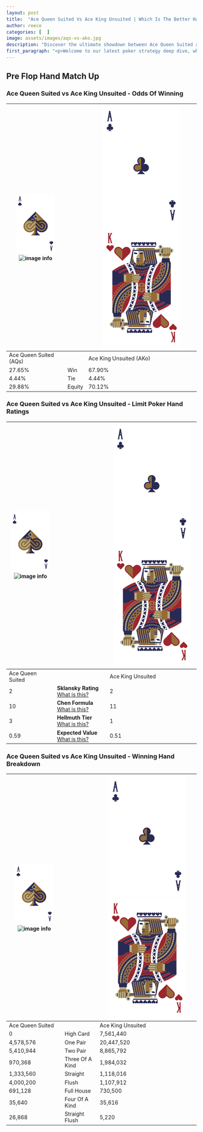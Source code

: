 ```yaml
---
layout: post
title:  "Ace Queen Suited Vs Ace King Unsuited | Which Is The Better Hand In Poker? A Complete Guide"
author: reece
categories: [  ]
image: assets/images/aqs-vs-ako.jpg
description: "Discover the ultimate showdown between Ace Queen Suited and Ace King Unsuited in poker! Uncover the odds, strategies, and scenarios where one hand triumphs over the other. Get ready to up your poker game with this thrilling analysis."
first_paragraph: "<p>Welcome to our latest poker strategy deep dive, where we're pitting two distinct hands against each other in a high-stakes showdown: Ace Queen Suited vs Ace King Unsuited.</p><p>In the dynamic world of poker, every decision counts, and knowing which hand holds the upper hand is key to your success at the table.</p><p>In this article, we'll dissect these two hands, explore the scenarios where one dominates the other, and equip you with the knowledge to make strategic choices that can tip the odds in your favor.</p><p>Get ready to unravel the intriguing dynamics of these poker hands and elevate your game to new heights.</p>"
---
```




[comment]: # (sp0)

## Pre Flop Hand Match Up

<div class="table hand-ratings" markdown="1"> 



### Ace Queen Suited vs Ace King Unsuited - Odds Of Winning


    
| ![image info](assets/images/hand1/A.png) ![image info](assets/images/hand1/Qs.png) |  | ![image info](assets/images/hand2/A.png) ![image info](assets/images/hand2/Ko.png) |
| -------- | -------- | -------- |
| Ace Queen Suited (AQs) |  | Ace King Unsuited (AKo) |
| 27.65% | Win | 67.90% |
| 4.44% | Tie | 4.44% |
| 29.88% | Equity | 70.12% |




[comment]: # (sp1)



### Ace Queen Suited vs Ace King Unsuited - Limit Poker Hand Ratings


    
| ![image info](assets/images/hand1/A.png) ![image info](assets/images/hand1/Qs.png) |  | ![image info](assets/images/hand2/A.png) ![image info](assets/images/hand2/Ko.png) |
| -------- | -------- | -------- |
| Ace Queen Suited |  | Ace King Unsuited |
| 2 | **Sklansky Rating** [What is this?](/sklansky-rating-explained) | 2 |
| 10 | **Chen Formula** [What is this?](/chen-formula-explained) | 11 |
| 3 | **Hellmuth Tier** [What is this?](/Hellmuth-tier-explained) | 1 |
| 0.59 | **Expected Value** [What is this?](/expected-value-explained) | 0.51 |




[comment]: # (sp2)



### Ace Queen Suited vs Ace King Unsuited - Winning Hand Breakdown


    
| ![image info](assets/images/hand1/A.png) ![image info](assets/images/hand1/Qs.png) |  | ![image info](assets/images/hand2/A.png) ![image info](assets/images/hand2/Ko.png) |
| -------- | -------- | -------- |
| Ace Queen Suited |  | Ace King Unsuited |
| 0 | High Card | 7,561,440 |
| 4,578,576 | One Pair | 20,447,520 |
| 5,410,944 | Two Pair | 8,865,792 |
| 970,368 | Three Of A Kind | 1,984,032 |
| 1,333,560 | Straight | 1,118,016 |
| 4,000,200 | Flush | 1,107,912 |
| 691,128 | Full House | 730,500 |
| 35,640 | Four Of A Kind | 35,616 |
| 26,868 | Straight Flush | 5,220 |




[comment]: # (sp3)



</div>

[comment]: # (sp4)



[comment]: # (sp5)

